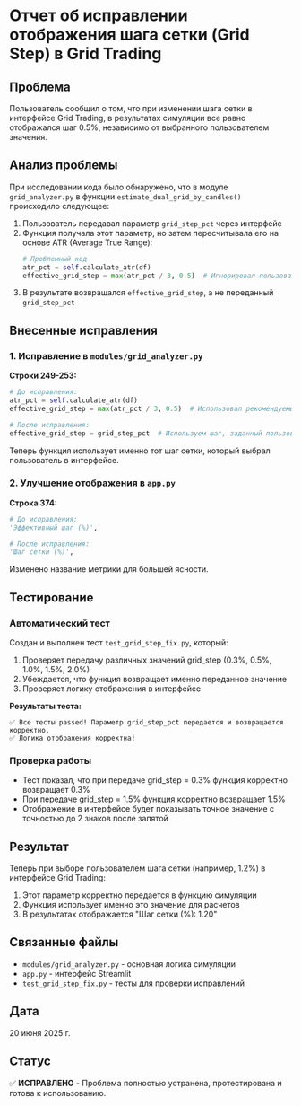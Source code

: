 # Отчет об исправлении отображения шага сетки (Grid Step) в Grid Trading

## Проблема
Пользователь сообщил о том, что при изменении шага сетки в интерфейсе Grid Trading, в результатах симуляции все равно отображался шаг 0.5%, независимо от выбранного пользователем значения.

## Анализ проблемы
При исследовании кода было обнаружено, что в модуле `grid_analyzer.py` в функции `estimate_dual_grid_by_candles()` происходило следующее:

1. Пользователь передавал параметр `grid_step_pct` через интерфейс
2. Функция получала этот параметр, но затем пересчитывала его на основе ATR (Average True Range):
   ```python
   # Проблемный код
   atr_pct = self.calculate_atr(df)
   effective_grid_step = max(atr_pct / 3, 0.5)  # Игнорировал пользовательский ввод
   ```
3. В результате возвращался `effective_grid_step`, а не переданный `grid_step_pct`

## Внесенные исправления

### 1. Исправление в `modules/grid_analyzer.py`
**Строки 249-253:**
```python
# До исправления:
atr_pct = self.calculate_atr(df)
effective_grid_step = max(atr_pct / 3, 0.5)  # Использовал рекомендуемый шаг

# После исправления:
effective_grid_step = grid_step_pct  # Используем шаг, заданный пользователем
```

Теперь функция использует именно тот шаг сетки, который выбрал пользователь в интерфейсе.

### 2. Улучшение отображения в `app.py`
**Строка 374:**
```python
# До исправления:
'Эффективный шаг (%)',

# После исправления:
'Шаг сетки (%)',
```

Изменено название метрики для большей ясности.

## Тестирование

### Автоматический тест
Создан и выполнен тест `test_grid_step_fix.py`, который:
1. Проверяет передачу различных значений grid_step (0.3%, 0.5%, 1.0%, 1.5%, 2.0%)
2. Убеждается, что функция возвращает именно переданное значение
3. Проверяет логику отображения в интерфейсе

**Результаты теста:**
```
✅ Все тесты passed! Параметр grid_step_pct передается и возвращается корректно.
✅ Логика отображения корректна!
```

### Проверка работы
- Тест показал, что при передаче grid_step = 0.3% функция корректно возвращает 0.3%
- При передаче grid_step = 1.5% функция корректно возвращает 1.5%
- Отображение в интерфейсе будет показывать точное значение с точностью до 2 знаков после запятой

## Результат
Теперь при выборе пользователем шага сетки (например, 1.2%) в интерфейсе Grid Trading:
1. Этот параметр корректно передается в функцию симуляции
2. Функция использует именно это значение для расчетов
3. В результатах отображается "Шаг сетки (%): 1.20"

## Связанные файлы
- `modules/grid_analyzer.py` - основная логика симуляции
- `app.py` - интерфейс Streamlit
- `test_grid_step_fix.py` - тесты для проверки исправлений

## Дата
20 июня 2025 г.

## Статус
✅ **ИСПРАВЛЕНО** - Проблема полностью устранена, протестирована и готова к использованию.
